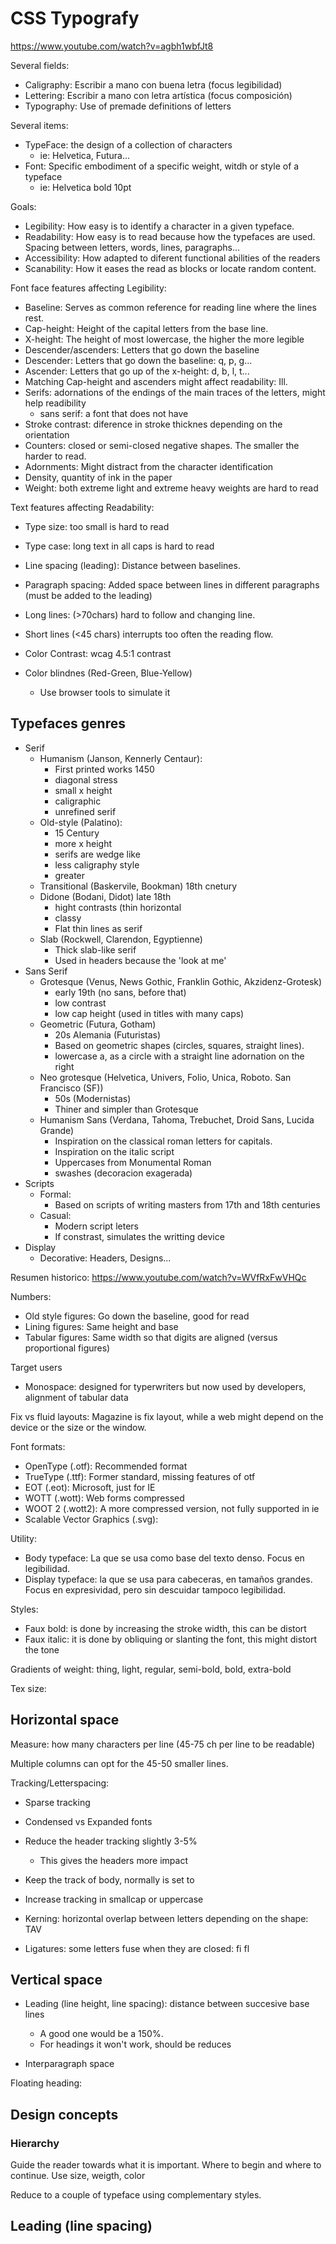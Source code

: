 # CSS Typografy

<https://www.youtube.com/watch?v=agbh1wbfJt8>

Several fields:

- Caligraphy: Escribir a mano con buena letra (focus legibilidad)
- Lettering: Escribir a mano con letra artística (focus composición)
- Typography: Use of premade definitions of letters

Several items:

- TypeFace: the design of a collection of characters
	- ie: Helvetica, Futura...
- Font: Specific embodiment of a specific weight, witdh or style of a typeface
	- ie: Helvetica bold 10pt

Goals:

- Legibility: How easy is to identify a character in a given typeface.
- Readability: How easy is to read because how the typefaces are used. Spacing between letters, words, lines, paragraphs...
- Accessibility: How adapted to diferent functional abilities of the readers
- Scanability: How it eases the read as blocks or locate random content.

Font face features affecting Legibility:

- Baseline: Serves as common reference for reading line where the lines rest.
- Cap-height: Height of the capital letters from the base line.
- X-height: The height of most lowercase, the higher the more legible
- Descender/ascenders: Letters that go down the baseline
- Descender: Letters that go down the baseline: q, p, g...
- Ascender: Letters that go up of the x-height: d, b, l, t...
- Matching Cap-height and ascenders might affect readability: Ill.
- Serifs: adornations  of the endings of the main traces of the letters, might help readibility
	- sans serif: a font that does not have 
- Stroke contrast: diference in stroke thicknes depending on the orientation
- Counters: closed or semi-closed negative shapes. The smaller the harder to read.
- Adornments: Might distract from the character identification
- Density, quantity of ink in the paper
- Weight: both extreme light and extreme heavy weights are hard to read

Text features affecting Readability:

- Type size: too small is hard to read
- Type case: long text in all caps is hard to read
- Line spacing (leading): Distance between baselines.
- Paragraph spacing: Added space between lines in different paragraphs (must be added to the leading)

- Long lines: (>70chars) hard to follow and changing line.
- Short lines (<45 chars) interrupts too often the reading flow.
- Color Contrast: wcag 4.5:1 contrast
- Color blindnes (Red-Green, Blue-Yellow)
	- Use browser tools to simulate it


## Typefaces genres

- Serif
	- Humanism (Janson, Kennerly Centaur):
		- First printed works 1450
		- diagonal stress
		- small x height
		- caligraphic
		- unrefined serif
	- Old-style (Palatino): 
		- 15 Century
		- more x height
		- serifs are wedge like
		- less caligraphy style
		- greater
	- Transitional (Baskervile, Bookman) 18th cnetury
	- Didone (Bodani, Didot) late 18th
		- hight contrasts (thin horizontal
		- classy
		- Flat thin lines as serif
	- Slab (Rockwell, Clarendon, Egyptienne)
		- Thick slab-like serif
		- Used in headers because the 'look at me'
- Sans Serif
	- Grotesque (Venus, News Gothic, Franklin Gothic, Akzidenz-Grotesk)
		- early 19th (no sans, before that)
		- low contrast
		- low cap height (used in titles with many caps)
	- Geometric (Futura, Gotham)
		- 20s Alemania (Futuristas)
		- Based on geometric shapes (circles, squares, straight lines).
		- lowercase a, as a circle with a straight line adornation on the right
	- Neo grotesque (Helvetica, Univers, Folio, Unica, Roboto. San Francisco (SF))
		- 50s (Modernistas)
		- Thiner and simpler than Grotesque
	- Humanism Sans (Verdana, Tahoma, Trebuchet, Droid Sans, Lucida Grande)
		- Inspiration on the classical roman letters for capitals.
		- Inspiration on the italic script
		- Uppercases from Monumental Roman
		- swashes (decoracion exagerada)
- Scripts
	- Formal:
		- Based on scripts of writing masters from 17th and 18th centuries
	- Casual:
		- Modern script leters
		- If constrast, simulates the writting device
- Display
	- Decorative: Headers, Designs...



Resumen historico: <https://www.youtube.com/watch?v=WVfRxFwVHQc>


Numbers:

- Old style figures: Go down the baseline, good for read
- Lining figures: Same height and base
- Tabular figures: Same width so that digits are aligned (versus proportional figures)

Target users

- Monospace: designed for typerwriters but now used by developers, alignment of tabular data

Fix vs fluid layouts: Magazine is fix layout, while a web might depend on the device or the size or the window.

Font formats:

- OpenType  (.otf): Recommended format
- TrueType (.ttf): Former standard, missing features of otf
- EOT (.eot): Microsoft, just for IE
- WOTT (.wott): Web forms compressed
- WOOT 2 (.wott2): A more compressed version, not fully supported in ie
- Scalable Vector Graphics (.svg): 

Utility:

- Body typeface: La que se usa como base del texto denso. Focus en legibilidad.
- Display typeface: la que se usa para cabeceras, en tamaños grandes. Focus en expresividad, pero sin descuidar tampoco legibilidad.

Styles:

- Faux bold: is done by increasing the stroke width, this can be distort
- Faux italic: it is done by obliquing or slanting the font, this might distort the tone

Gradients of weight: thing, light, regular, semi-bold, bold, extra-bold

Tex size:

## Horizontal space

Measure: how many characters per line (45-75 ch per line to be readable)

Multiple columns can opt for the 45-50 smaller lines.

Tracking/Letterspacing:
- Sparse tracking 
- Condensed vs Expanded fonts
- Reduce the header tracking slightly 3-5%
	- This gives the headers more impact
- Keep the track of body, normally is set to
- Increase tracking in smallcap or uppercase

- Kerning: horizontal overlap between letters depending on the shape: TAV
- Ligatures: some letters fuse when they are closed: fi fl

## Vertical space

- Leading (line height, line spacing): distance between succesive base lines
  - A good one would be a 150%.
  - For headings it won't work, should be reduces

- Interparagraph space


Floating heading: 





## Design concepts


### Hierarchy

Guide the reader towards what it is important.
Where to begin and where to continue.
Use size, weigth, color

Reduce to a couple of typeface using complementary styles.

## Leading (line spacing)














